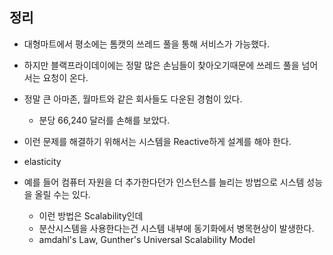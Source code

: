 ## 정리
- 대형마트에서 평소에는 톰캣의 쓰레드 풀을 통해 서비스가 가능했다.
- 하지만 블랙프라이데이에는 정말 많은 손님들이 찾아오기때문에 쓰레드 풀을 넘어서는 요청이 온다.
- 정말 큰 아마존, 월마트와 같은 회사들도 다운된 경험이 있다.
	- 분당 66,240 달러를 손해를 보았다.

- 이런 문제를 해결하기 위해서는 시스템을 Reactive하게 설계를 해야 한다.
- elasticity


- 예를 들어 컴퓨터 자원을 더 추가한다던가 인스턴스를 늘리는 방법으로 시스템 성능을 올릴 수는 있다.
	- 이런 방법은 Scalability인데
	- 분산시스템을 사용한다는건 시스템 내부에 동기화에서 병목현상이 발생한다.
	- amdahl's Law, Gunther's Universal Scalability Model

